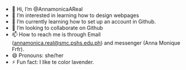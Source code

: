- 👋 Hi, I’m @AnnamonicaAReal
- 👀 I’m interested in learning how to design webpages
- 🌱 I’m currently learning how to set up an account in Github.
- 💞️ I’m looking to collaborate on Github
- 📫 How to reach me is through Email (annamonica.real@smc.pshs.edu.ph) and messenger (Anna Monique Frfr).
- 😄 Pronouns: she/her
- ⚡ Fun fact: I like te color lavender.

<!---
AnnamonicaAReal/AnnamonicaAReal is a ✨ special ✨ repository because its `README.md` (this file) appears on your GitHub profile.
You can click the Preview link to take a look at your changes.
--->
